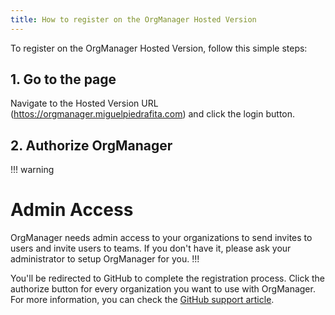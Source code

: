 ```yaml
---
title: How to register on the OrgManager Hosted Version
---
```


To register on the OrgManager Hosted Version, follow this simple steps:

## 1. Go to the page

Navigate to the Hosted Version URL ([httos://orgmanager.miguelpiedrafita.com](https://orgmanager.miguelpiedrafita.com)) and click the login button.

## 2. Authorize OrgManager

!!! warning
# Admin Access
OrgManager needs admin access to your organizations to send invites to users and invite users to teams. If you don't have it, please ask your administrator to setup OrgManager for you.
!!!

You'll be redirected to GitHub to complete the registration process. Click the authorize button for every organization you want to use with OrgManager. For more information, you can check the [GitHub support article](https://help.github.com/articles/connecting-with-third-party-applications/).